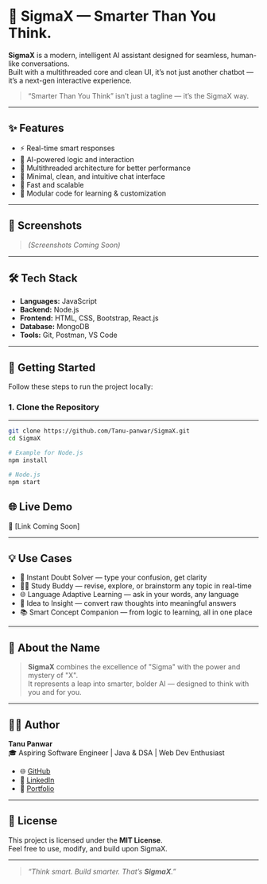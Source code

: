 # 🚀 SigmaX — Smarter Than You Think.


**SigmaX** is a modern, intelligent AI assistant designed for seamless, human-like conversations.  
Built with a multithreaded core and clean UI, it’s not just another chatbot — it’s a next-gen interactive experience.

> “Smarter Than You Think” isn’t just a tagline — it’s the SigmaX way.

---

## ✨ Features

- ⚡ Real-time smart responses
- 🧠 AI-powered logic and interaction
- 🧵 Multithreaded architecture for better performance
- 💬 Minimal, clean, and intuitive chat interface
- 🚀 Fast and scalable
- 🎯 Modular code for learning & customization

---

## 📸 Screenshots

> *(Screenshots Coming Soon)*


---

## 🛠️ Tech Stack

- **Languages:** JavaScript
- **Backend:** Node.js
- **Frontend:** HTML, CSS, Bootstrap, React.js
- **Database:** MongoDB
- **Tools:** Git, Postman, VS Code

---

## 🚀 Getting Started

Follow these steps to run the project locally:

### 1. Clone the Repository
---
```bash
git clone https://github.com/Tanu-panwar/SigmaX.git
cd SigmaX

# Example for Node.js
npm install

# Node.js
npm start
```
## 🌐 Live Demo

🔗 [Link Coming Soon]

---

## 💡 Use Cases

- 🧠 Instant Doubt Solver — type your confusion, get clarity  
- 🧑‍🎓 Study Buddy — revise, explore, or brainstorm any topic in real-time  
- 🌐 Language Adaptive Learning — ask in your words, any language  
- 💭 Idea to Insight — convert raw thoughts into meaningful answers  
- 📚 Smart Concept Companion — from logic to learning, all in one place  

---

## 📖 About the Name

> **SigmaX** combines the excellence of "Sigma" with the power and mystery of "X".  
> It represents a leap into smarter, bolder AI — designed to think with you and for you.

---

## 👩‍💻 Author

**Tanu Panwar**  
🎓 Aspiring Software Engineer | Java & DSA | Web Dev Enthusiast  

- 🌐 [GitHub](https://github.com/Tanu-panwar)  
- 💼 [LinkedIn](https://www.linkedin.com/in/tanu-panwar01/) 
- 🌟 [Portfolio](https://tanu-panwar-portfolio.vercel.app/)

---

## 📄 License

This project is licensed under the **MIT License**.  
Feel free to use, modify, and build upon SigmaX.

---

> _“Think smart. Build smarter. That’s **SigmaX**.”_
